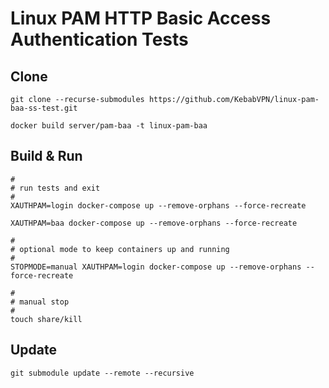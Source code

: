 # Linux PAM HTTP Basic Access Authentication Tests

## Clone

```
git clone --recurse-submodules https://github.com/KebabVPN/linux-pam-baa-ss-test.git

docker build server/pam-baa -t linux-pam-baa
```

## Build & Run

```
#
# run tests and exit
#
XAUTHPAM=login docker-compose up --remove-orphans --force-recreate

XAUTHPAM=baa docker-compose up --remove-orphans --force-recreate

#
# optional mode to keep containers up and running
#
STOPMODE=manual XAUTHPAM=login docker-compose up --remove-orphans --force-recreate

#
# manual stop
#
touch share/kill
```

## Update

```
git submodule update --remote --recursive
```
